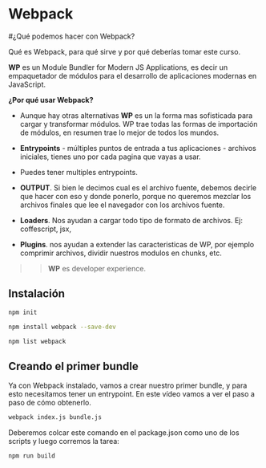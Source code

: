 Webpack
=======

#¿Qué podemos hacer con Webpack?

Qué es Webpack, para qué sirve y por qué deberías tomar este curso.

**WP** es un Module Bundler for Modern JS Applications, es decir un empaquetador de módulos para el desarrollo de aplicaciones modernas en JavaScript.

**¿Por qué usar Webpack?**

* Aunque hay otras alternativas **WP** es un la forma mas sofisticada para cargar y transformar módulos. WP trae todas las formas de importación de módulos, en resumen trae lo mejor de todos los mundos.

* **Entrypoints** - múltiples puntos de entrada a tus aplicaciones - archivos iniciales, tienes uno por cada pagina que vayas a usar.

* Puedes tener multiples entrypoints.

* **OUTPUT**. Si bien le decimos cual es el archivo fuente, debemos decirle que hacer con eso y donde ponerlo, porque no queremos mezclar los archivos finales que lee el navegador con los archivos fuente.

* **Loaders**. Nos ayudan a cargar todo tipo de formato de archivos. Ej: coffescript, jsx, 

* **Plugins**. nos ayudan a extender las caracteristicas de WP, por ejemplo comprimir archivos, dividir nuestros modulos en chunks, etc.

>> **WP** es developer experience.

## Instalación

```bash
npm init
```

```bash
npm install webpack --save-dev
```

```bash
npm list webpack
```

## Creando el primer bundle

Ya con Webpack instalado, vamos a crear nuestro primer bundle, y para esto necesitamos tener un entrypoint.
En este vídeo vamos a ver el paso a paso de cómo obtenerlo.

```bash
webpack index.js bundle.js
```
 Deberemos colcar este comando en el package.json como uno de los scripts y luego corremos la tarea:

 ```bash
npm run build
 ```

